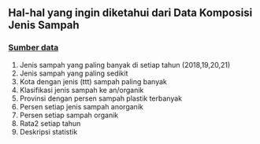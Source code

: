 ## Hal-hal yang ingin diketahui dari Data Komposisi Jenis Sampah
### [Sumber data](https://docs.google.com/spreadsheets/d/15SM4u2lZewoC8J5A5VG4IGOpbUC4zA2P/edit?usp=share_link&ouid=102172680674629401624&rtpof=true&sd=true)

1. Jenis sampah yang paling banyak di setiap tahun (2018,19,20,21)
2. Jenis sampah yang paling sedikit
3. Kota dengan jenis (ttt) sampah paling banyak
4. Klasifikasi jenis sampah ke an/organik
5. Provinsi dengan persen sampah plastik terbanyak
6. Persen setiap jenis sampah anorganik
7. Persen setiap sampah organik
8. Rata2 setiap tahun
9. Deskripsi statistik

